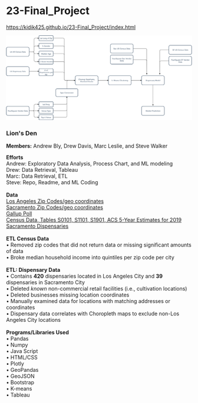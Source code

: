 # 23-Final_Project

https://kidik425.github.io/23-Final_Project/index.html

 ![Flowchart](/Flowchart.png)

### Lion's Den

<b>Members:</b> Andrew Bly, Drew Davis, Marc Leslie, and Steve Walker
<br>

**Efforts**<br>
Andrew: Exploratory Data Analysis, Process Chart, and ML modeling<br>
Drew: Data Retrieval, Tableau <br>
Marc: Data Retrieval, ETL <br>
Steve: Repo, Readme, and ML Coding <br>
<br>
**Data**<br> 
[Los Angeles Zip Codes/geo coordinates](https://data.lacounty.gov/GIS-Data/ZIP-Codes-and-Postal-Cities/c3xr-3jw2/data) <br>
[Sacramento Zip Codes/geo coordinates](https://www.unitedstateszipcodes.org/zip-code-database/) <br>
[Gallup Poll](https://news.gallup.com/poll/284135/percentage-americans-smoke-marijuana.aspx) <br>
[Census Data, Tables S0101, S1101, S1901, ACS 5-Year Estimates for 2019](https://data.census.gov/cedsci/) <br>
[Sacramento Dispensaries]( https://www.cityofsacramento.org/City-Manager/Divisions-Programs/Cannabis-Management/business-information/dispensaries) <br>
<br>
**ETL Census Data**<br>
•	Removed zip codes that did not return data or missing significant amounts of data <br>
• Broke median household income into quintiles per zip code per city <br>
<br>
**ETL: Dispensary Data** <br>
•	Contains **420** dispensaries located in Los Angeles City and **39** dispensaries in Sacramento City <br>
•	Deleted _known_ non-commercial retail facilities (i.e., cultivation locations) <br>
•	Deleted businesses missing location coordinates <br>
•	Manually examined data for locations with matching addresses or coordinates <br>
•	Dispensary data correlates with Choropleth maps to exclude non-Los Angeles City locations <br>
<br>
**Programs/Libraries Used** <br>
•	Pandas <br>
•	Numpy <br>
•	Java Script <br>
•	HTML/CSS <br>
•	Plotly <br>
•	GeoPandas <br>
•	GeoJSON <br>
•	Bootstrap <br>
•	K-means <br>
•	Tableau <br>
